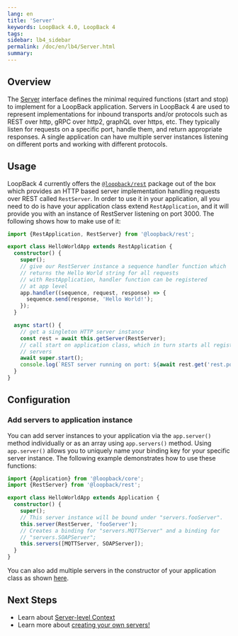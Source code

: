 ```yaml
---
lang: en
title: 'Server'
keywords: LoopBack 4.0, LoopBack 4
tags:
sidebar: lb4_sidebar
permalink: /doc/en/lb4/Server.html
summary:
---
```


## Overview

The [Server](https://apidocs.strongloop.com/@loopback%2fcore/#Server) interface
defines the minimal required functions (start and stop) to implement for a
LoopBack application. Servers in LoopBack 4 are used to represent
implementations for inbound transports and/or protocols such as REST over http,
gRPC over http2, graphQL over https, etc. They typically listen for requests on
a specific port, handle them, and return appropriate responses. A single
application can have multiple server instances listening on different ports and
working with different protocols.

## Usage

LoopBack 4 currently offers the
[`@loopback/rest`](https://github.com/strongloop/loopback-next/tree/master/packages/rest)
package out of the box which provides an HTTP based server implementation
handling requests over REST called `RestServer`. In order to use it in your
application, all you need to do is have your application class extend
`RestApplication`, and it will provide you with an instance of RestServer
listening on port 3000. The following shows how to make use of it:

```ts
import {RestApplication, RestServer} from '@loopback/rest';

export class HelloWorldApp extends RestApplication {
  constructor() {
    super();
    // give our RestServer instance a sequence handler function which
    // returns the Hello World string for all requests
    // with RestApplication, handler function can be registered
    // at app level
    app.handler((sequence, request, response) => {
      sequence.send(response, 'Hello World!');
    });
  }

  async start() {
    // get a singleton HTTP server instance
    const rest = await this.getServer(RestServer);
    // call start on application class, which in turn starts all registered
    // servers
    await super.start();
    console.log(`REST server running on port: ${await rest.get('rest.port')}`);
  }
}
```

## Configuration

### Add servers to application instance

You can add server instances to your application via the `app.server()` method
individually or as an array using `app.servers()` method. Using `app.server()`
allows you to uniquely name your binding key for your specific server instance.
The following example demonstrates how to use these functions:

```ts
import {Application} from '@loopback/core';
import {RestServer} from '@loopback/rest';

export class HelloWorldApp extends Application {
  constructor() {
    super();
    // This server instance will be bound under "servers.fooServer".
    this.server(RestServer, 'fooServer');
    // Creates a binding for "servers.MQTTServer" and a binding for
    // "servers.SOAPServer";
    this.servers([MQTTServer, SOAPServer]);
  }
}
```

You can also add multiple servers in the constructor of your application class
as shown [here](Application.md#servers).

## Next Steps

* Learn about [Server-level Context](Context.md#server-level-context)
* Learn more about
  [creating your own servers!](Creating-components.md#creating-your-own-servers)
